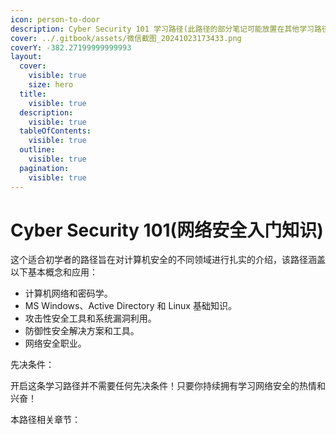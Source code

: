 ```yaml
---
icon: person-to-door
description: Cyber Security 101 学习路径(此路径的部分笔记可能放置在其他学习路径下)
cover: ../.gitbook/assets/微信截图_20241023173433.png
coverY: -382.27199999999993
layout:
  cover:
    visible: true
    size: hero
  title:
    visible: true
  description:
    visible: true
  tableOfContents:
    visible: true
  outline:
    visible: true
  pagination:
    visible: true
---
```


# Cyber Security 101(网络安全入门知识)

这个适合初学者的路径旨在对计算机安全的不同领域进行扎实的介绍，该路径涵盖以下基本概念和应用：

* 计算机网络和密码学。
* MS Windows、Active Directory 和 Linux 基础知识。
* 攻击性安全工具和系统漏洞利用。
* 防御性安全解决方案和工具。
* 网络安全职业。

先决条件：

开启这条学习路径并不需要任何先决条件！只要你持续拥有学习网络安全的热情和兴奋！

本路径相关章节：








